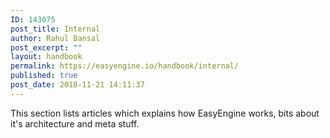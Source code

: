 ```yaml
---
ID: 143075
post_title: Internal
author: Rahul Bansal
post_excerpt: ""
layout: handbook
permalink: https://easyengine.io/handbook/internal/
published: true
post_date: 2018-11-21 14:11:37
---
```

<!-- wp:paragraph -->
<p>This section lists articles which explains how EasyEngine works, bits about it's architecture and meta stuff. </p>
<!-- /wp:paragraph -->